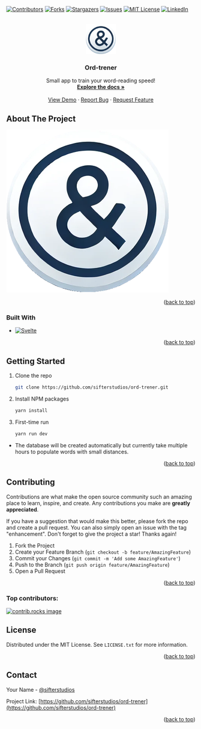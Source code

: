 <a id="readme-top"></a>

[![Contributors][contributors-shield]][contributors-url]
[![Forks][forks-shield]][forks-url]
[![Stargazers][stars-shield]][stars-url]
[![Issues][issues-shield]][issues-url]
[![MIT License][license-shield]][license-url]
[![LinkedIn][linkedin-shield]][linkedin-url]

<!-- PROJECT LOGO -->
<br />
<div align="center">
  <a href="https://github.com/sifterstudios/ord-trener">
    <img src="images/logo.png" alt="Logo" width="80" height="80">
  </a>

<h3 align="center">Ord-trener</h3>

  <p align="center">
    Small app to train your word-reading speed!
    <br />
    <a href="https://github.com/sifterstudios/ord-trener"><strong>Explore the docs »</strong></a>
    <br />
    <br />
    <a href="https://github.com/sifterstudios/ord-trener">View Demo</a>
    ·
    <a href="https://github.com/sifterstudios/ord-trener/issues/new?labels=bug&template=bug-report---.md">Report Bug</a>
    ·
    <a href="https://github.com/sifterstudios/ord-trener/issues/new?labels=enhancement&template=feature-request---.md">Request Feature</a>
  </p>
</div>

<!-- ABOUT THE PROJECT -->

## About The Project

[![Ord-trener Screen Shot][product-screenshot]](https://ord.sifterstudios.no)

<p align="right">(<a href="#readme-top">back to top</a>)</p>

### Built With

- [![Svelte][Svelte.dev]][Svelte-url]

<p align="right">(<a href="#readme-top">back to top</a>)</p>

<!-- GETTING STARTED -->

## Getting Started

1. Clone the repo
   ```sh
   git clone https://github.com/sifterstudios/ord-trener.git
   ```
2. Install NPM packages
   ```sh
   yarn install
   ```
3. First-time run
   ```js
   yarn run dev
   ```

- The database will be created automatically but currently take multiple hours to populate words with small distances.
<p align="right">(<a href="#readme-top">back to top</a>)</p>

<!-- USAGE EXAMPLES -->

<!-- CONTRIBUTING -->

## Contributing

Contributions are what make the open source community such an amazing place to learn, inspire, and create. Any contributions you make are **greatly appreciated**.

If you have a suggestion that would make this better, please fork the repo and create a pull request. You can also simply open an issue with the tag "enhancement".
Don't forget to give the project a star! Thanks again!

1. Fork the Project
2. Create your Feature Branch (`git checkout -b feature/AmazingFeature`)
3. Commit your Changes (`git commit -m 'Add some AmazingFeature'`)
4. Push to the Branch (`git push origin feature/AmazingFeature`)
5. Open a Pull Request

<p align="right">(<a href="#readme-top">back to top</a>)</p>

### Top contributors:

<a href="https://github.com/sifterstudios/ord-trener/graphs/contributors">
  <img src="https://contrib.rocks/image?repo=sifterstudios/ord-trener" alt="contrib.rocks image" />
</a>

<!-- LICENSE -->

## License

Distributed under the MIT License. See `LICENSE.txt` for more information.

<p align="right">(<a href="#readme-top">back to top</a>)</p>

<!-- CONTACT -->

## Contact

Your Name - [@sifterstudios](https://twitter.com/sifterstudios)

Project Link: [https://github.com/sifterstudios/ord-trener](https://github.com/sifterstudios/ord-trener)

<p align="right">(<a href="#readme-top">back to top</a>)</p>

<!-- MARKDOWN LINKS & IMAGES -->
<!-- https://www.markdownguide.org/basic-syntax/#reference-style-links -->

[contributors-shield]: https://img.shields.io/github/contributors/sifterstudios/ord-trener.svg?style=for-the-badge
[contributors-url]: https://github.com/sifterstudios/ord-trener/graphs/contributors
[forks-shield]: https://img.shields.io/github/forks/sifterstudios/ord-trener.svg?style=for-the-badge
[forks-url]: https://github.com/sifterstudios/ord-trener/network/members
[stars-shield]: https://img.shields.io/github/stars/sifterstudios/ord-trener.svg?style=for-the-badge
[stars-url]: https://github.com/sifterstudios/ord-trener/stargazers
[issues-shield]: https://img.shields.io/github/issues/sifterstudios/ord-trener.svg?style=for-the-badge
[issues-url]: https://github.com/sifterstudios/ord-trener/issues
[license-shield]: https://img.shields.io/github/license/sifterstudios/ord-trener.svg?style=for-the-badge
[license-url]: https://github.com/sifterstudios/ord-trener/blob/master/LICENSE.txt
[linkedin-shield]: https://img.shields.io/badge/-LinkedIn-black.svg?style=for-the-badge&logo=linkedin&colorB=555
[linkedin-url]: https://linkedin.com/in/tormodliseth
[product-screenshot]: images/screenshot.png
[Next.js]: https://img.shields.io/badge/next.js-000000?style=for-the-badge&logo=nextdotjs&logoColor=white
[Next-url]: https://nextjs.org/
[React.js]: https://img.shields.io/badge/React-20232A?style=for-the-badge&logo=react&logoColor=61DAFB
[React-url]: https://reactjs.org/
[Vue.js]: https://img.shields.io/badge/Vue.js-35495E?style=for-the-badge&logo=vuedotjs&logoColor=4FC08D
[Vue-url]: https://vuejs.org/
[Angular.io]: https://img.shields.io/badge/Angular-DD0031?style=for-the-badge&logo=angular&logoColor=white
[Angular-url]: https://angular.io/
[Svelte.dev]: https://img.shields.io/badge/Svelte-4A4A55?style=for-the-badge&logo=svelte&logoColor=FF3E00
[Svelte-url]: https://svelte.dev/
[Laravel.com]: https://img.shields.io/badge/Laravel-FF2D20?style=for-the-badge&logo=laravel&logoColor=white
[Laravel-url]: https://laravel.com
[Bootstrap.com]: https://img.shields.io/badge/Bootstrap-563D7C?style=for-the-badge&logo=bootstrap&logoColor=white
[Bootstrap-url]: https://getbootstrap.com
[JQuery.com]: https://img.shields.io/badge/jQuery-0769AD?style=for-the-badge&logo=jquery&logoColor=white
[JQuery-url]: https://jquery.com
